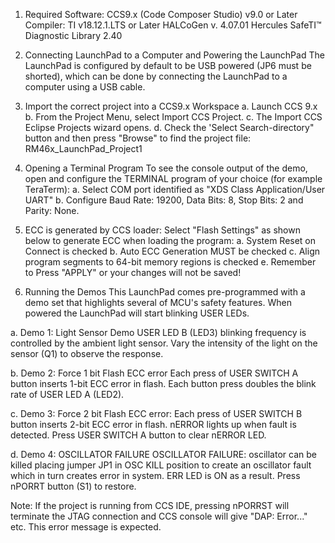 1. Required Software:
CCS9.x (Code Composer Studio) v9.0 or Later
Compiler: TI v18.12.1.LTS or Later
HALCoGen v. 4.07.01
Hercules SafeTI™ Diagnostic Library 2.40

2. Connecting LaunchPad to a Computer and Powering the LaunchPad
The LaunchPad is configured by default to be USB powered (JP6 must be shorted), which can be done by connecting the 
LaunchPad to a computer using a USB cable. 

3. Import the correct project into a CCS9.x Workspace
   a. Launch CCS 9.x
   b. From the Project Menu, select Import CCS Project.
   c. The Import CCS Eclipse Projects wizard opens.
   d. Check the 'Select Search-directory" button and then press "Browse" to find the project file: RM46x_LaunchPad_Project1

4. Opening a Terminal Program
To see the console output of the demo, open and configure the TERMINAL program of your choice (for example TeraTerm):
   a. Select COM port identified as "XDS Class Application/User UART" 
   b. Configure Baud Rate: 19200, Data Bits: 8, Stop Bits: 2 and Parity: None.
   
5. ECC is generated by CCS loader:
Select "Flash Settings" as shown below to generate ECC when loading the program:
   a. System Reset on Connect is checked
   b. Auto ECC Generation MUST be checked
   c. Align program segments to 64-bit memory regions is checked
   e. Remember to Press "APPLY" or your changes will not be saved!
     
6. Running the Demos
This LaunchPad comes pre-programmed with a demo set that highlights several of MCU's safety features. 
When powered the LaunchPad will start blinking USER LEDs.

a. Demo 1: Light Sensor Demo
USER LED B (LED3) blinking frequency is controlled by the ambient light sensor.
Vary the intensity of the light on the sensor (Q1) to observe the response.

b. Demo 2: Force 1 bit Flash ECC error 
Each press of USER SWITCH A button inserts 1-bit ECC error in flash. 
Each button press doubles the blink rate of USER LED A (LED2).

c. Demo 3: Force 2 bit Flash ECC error:
Each press of USER SWITCH B button inserts 2-bit ECC error in flash. 
nERROR lights up when fault is detected. Press USER SWITCH A button to clear nERROR LED.

d. Demo 4: OSCILLATOR FAILURE
OSCILLATOR FAILURE: oscillator can be killed placing jumper JP1 in OSC KILL position to 
create an oscillator fault which in turn creates error in system. ERR LED is ON as a result.
Press nPORRT button (S1) to restore. 

Note: If the project is running from CCS IDE, pressing nPORRST will terminate the JTAG connection and CCS console
      will give "DAP: Error..." etc. This error message is expected.